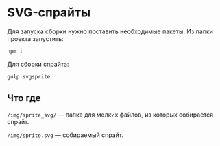 # SVG-спрайты

Для запуска сборки нужно поставить необходимые пакеты. Из папки проекта запустить:

```bash
npm i
```

Для сборки спрайта:

```bash
gulp svgsprite
```



## Что где

`/img/sprite_svg/` —  папка для мелких файлов, из которых собирается спрайт.

`/img/sprite.svg` — собираемый спрайт.


